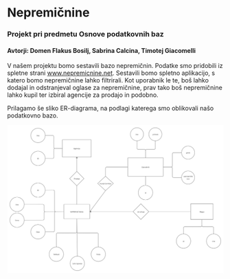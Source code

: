 # Nepremičnine

### Projekt pri predmetu Osnove podatkovnih baz 
#### Avtorji: Domen Flakus Bosilj, Sabrina Calcina, Timotej Giacomelli


V našem projektu bomo sestavili bazo nepremičnin. Podatke smo pridobili iz spletne strani www.nepremicnine.net. Sestavili bomo spletno aplikacijo, s katero bomo nepremičnine lahko filtrirali. Kot uporabnik le te, boš lahko dodajal in odstranjeval oglase za nepremičnine, prav tako boš nepremičnine lahko kupil ter izbiral agencije za prodajo in podobno. 



Prilagamo še sliko ER-diagrama, na podlagi katerega smo oblikovali našo podatkovno bazo.

![Er diagram](erdiagram.png)

